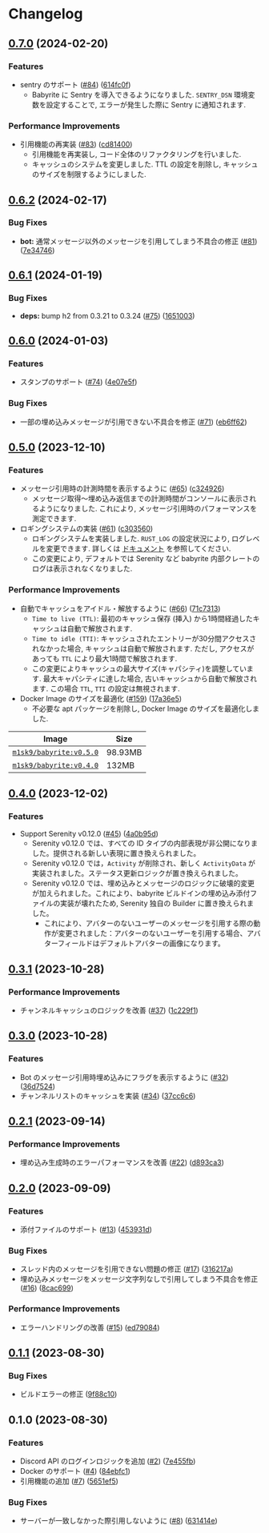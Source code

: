# Changelog

## [0.7.0](https://github.com/m1sk9/babyrite/compare/babyrite-v0.6.2...babyrite-v0.7.0) (2024-02-20)


### Features

* sentry のサポート ([#84](https://github.com/m1sk9/babyrite/issues/84)) ([614fc0f](https://github.com/m1sk9/babyrite/commit/614fc0f2855a1f866e8efb6e80c8e91d8430db12))
  * Babyrite に Sentry を導入できるようになりました. `SENTRY_DSN` 環境変数を設定することで, エラーが発生した際に Sentry に通知されます.

### Performance Improvements

* 引用機能の再実装 ([#83](https://github.com/m1sk9/babyrite/issues/83)) ([cd81400](https://github.com/m1sk9/babyrite/commit/cd81400ff96e0e0aa3b27dbc7fa838fae4a50133))
  * 引用機能を再実装し, コード全体のリファクタリングを行いました.
  * キャッシュのシステムを変更しました. TTL の設定を削除し, キャッシュのサイズを制限するようにしました.

## [0.6.2](https://github.com/m1sk9/babyrite/compare/babyrite-v0.6.1...babyrite-v0.6.2) (2024-02-17)


### Bug Fixes

* **bot:** 通常メッセージ以外のメッセージを引用してしまう不具合の修正 ([#81](https://github.com/m1sk9/babyrite/issues/81)) ([7e34746](https://github.com/m1sk9/babyrite/commit/7e34746187804e81ca4bb3a87f520eb31dfe7057))

## [0.6.1](https://github.com/m1sk9/babyrite/compare/babyrite-v0.6.0...babyrite-v0.6.1) (2024-01-19)


### Bug Fixes

* **deps:** bump h2 from 0.3.21 to 0.3.24 ([#75](https://github.com/m1sk9/babyrite/issues/75)) ([1651003](https://github.com/m1sk9/babyrite/commit/165100315bc4aa85cb79069eee58c990fe48ab20))

## [0.6.0](https://github.com/m1sk9/babyrite/compare/babyrite-v0.5.0...babyrite-v0.6.0) (2024-01-03)


### Features

* スタンプのサポート ([#74](https://github.com/m1sk9/babyrite/issues/74)) ([4e07e5f](https://github.com/m1sk9/babyrite/commit/4e07e5fcda53f3415f67f4a71cc67551096155d9))


### Bug Fixes

* 一部の埋め込みメッセージが引用できない不具合を修正 ([#71](https://github.com/m1sk9/babyrite/issues/71)) ([eb6ff62](https://github.com/m1sk9/babyrite/commit/eb6ff62c112824f5c7fec5f38dc9d7d46fb12857))

## [0.5.0](https://github.com/m1sk9/babyrite/compare/babyrite-v0.4.0...babyrite-v0.5.0) (2023-12-10)


### Features

* メッセージ引用時の計測時間を表示するように ([#65](https://github.com/m1sk9/babyrite/issues/65)) ([c324926](https://github.com/m1sk9/babyrite/commit/c324926cdc4271353893c74016fff1be92890e43))
  * メッセージ取得〜埋め込み返信までの計測時間がコンソールに表示されるようになりました. これにより, メッセージ引用時のパフォーマンスを測定できます.
* ロギングシステムの実装 ([#61](https://github.com/m1sk9/babyrite/issues/61)) ([c303560](https://github.com/m1sk9/babyrite/commit/c30356087e5ada988bb7ae1b7cfac0138fd0dc73))
  * ロギングシステムを実装しました. `RUST_LOG` の設定状況により, ログレベルを変更できます. 詳しくは [ドキュメント](https://docs.rs/env_logger/0.9.0/env_logger/#enabling-logging) を参照してください.
  * この変更により, デフォルトでは Serenity など babyrite 内部クレートのログは表示されなくなりました.

### Performance Improvements

* 自動でキャッシュをアイドル・解放するように ([#66](https://github.com/m1sk9/babyrite/issues/66)) ([71c7313](https://github.com/m1sk9/babyrite/commit/71c73138e37ed8678cdc32a2119963209ae83d5a))
  * `Time to live (TTL)`: 最初のキャッシュ保存 (挿入) から1時間経過したキャッシュは自動で解放されます.
  * `Time to idle (TTI)`: キャッシュされたエントリーが30分間アクセスされなかった場合, キャッシュは自動で解放されます. ただし, アクセスがあっても `TTL` により最大1時間で解放されます.
  * この変更によりキャッシュの最大サイズ(キャパシティ)を調整しています. 最大キャパシティに達した場合, 古いキャッシュから自動で解放されます. この場合 `TTL`, `TTI` の設定は無視されます.
* Docker Image のサイズを最適化 ([#159](https://github.com/m1sk9/babyrite/pull/68)) ([17a36e5](https://github.com/m1sk9/babyrite/commit/17a36e57f6c2a0fc0c88815f2d93605e4e2e8146))
  * 不必要な apt パッケージを削除し, Docker Image のサイズを最適化しました.

| Image | Size |
| --- | --- |
| [`m1sk9/babyrite:v0.5.0`](#050-2023-12-10) | 98.93MB |
| [`m1sk9/babyrite:v0.4.0`](#040-2023-12-02) | 132MB |

## [0.4.0](https://github.com/m1sk9/babyrite/compare/babyrite-v0.3.1...babyrite-v0.4.0) (2023-12-02)


### Features

* Support Serenity v0.12.0 ([#45](https://github.com/m1sk9/babyrite/issues/45)) ([4a0b95d](https://github.com/m1sk9/babyrite/commit/4a0b95da39b0e4440ceaf8a714f09c7de5021c52))
  * Serenity v0.12.0 では、すべての ID タイプの内部表現が非公開になりました。提供される新しい表現に置き換えられました。
  * Serenity v0.12.0 では，`Activity` が削除され、新しく `ActivityData` が実装されました。ステータス更新ロジックが置き換えられました。
  * Serenity v0.12.0 では、埋め込みとメッセージのロジックに破壊的変更が加えられました。これにより、babyrite ビルドインの埋め込み添付ファイルの実装が壊れたため, Serenity 独自の Builder に置き換えられました。
    * これにより、アバターのないユーザーのメッセージを引用する際の動作が変更されました：アバターのないユーザーを引用する場合、アバターフィールドはデフォルトアバターの画像になります。


## [0.3.1](https://github.com/m1sk9/babyrite/compare/v0.3.0...v0.3.1) (2023-10-28)


### Performance Improvements

* チャンネルキャッシュのロジックを改善 ([#37](https://github.com/m1sk9/babyrite/issues/37)) ([1c229f1](https://github.com/m1sk9/babyrite/commit/1c229f1bc042e0064ff884213a643d638cb6f815))

## [0.3.0](https://github.com/m1sk9/babyrite/compare/v0.2.1...v0.3.0) (2023-10-28)


### Features

* Bot のメッセージ引用時埋め込みにフラグを表示するように ([#32](https://github.com/m1sk9/babyrite/issues/32)) ([36d7524](https://github.com/m1sk9/babyrite/commit/36d7524001f59f3fe048ec4019df591d4089d680))
* チャンネルリストのキャッシュを実装 ([#34](https://github.com/m1sk9/babyrite/issues/34)) ([37cc6c6](https://github.com/m1sk9/babyrite/commit/37cc6c63fd52ed55fec2335b4156b1e7884575fc))

## [0.2.1](https://github.com/m1sk9/babyrite/compare/v0.2.0...v0.2.1) (2023-09-14)


### Performance Improvements

* 埋め込み生成時のエラーパフォーマンスを改善 ([#22](https://github.com/m1sk9/babyrite/issues/22)) ([d893ca3](https://github.com/m1sk9/babyrite/commit/d893ca37862680dab84c462b3c810097a4ca9e77))

## [0.2.0](https://github.com/m1sk9/babyrite/compare/v0.1.1...v0.2.0) (2023-09-09)


### Features

* 添付ファイルのサポート ([#13](https://github.com/m1sk9/babyrite/issues/13)) ([453931d](https://github.com/m1sk9/babyrite/commit/453931d174503be30d10f109ba0925d791f3b725))


### Bug Fixes

* スレッド内のメッセージを引用できない問題の修正 ([#17](https://github.com/m1sk9/babyrite/issues/17)) ([316217a](https://github.com/m1sk9/babyrite/commit/316217a36fa84794b2ad26e2ac4ffd6ee535adf1))
* 埋め込みメッセージをメッセージ文字列なしで引用してしまう不具合を修正 ([#16](https://github.com/m1sk9/babyrite/issues/16)) ([8cac699](https://github.com/m1sk9/babyrite/commit/8cac6991d9b4aac82151737afeeef7ff0aeb1758))


### Performance Improvements

* エラーハンドリングの改善 ([#15](https://github.com/m1sk9/babyrite/issues/15)) ([ed79084](https://github.com/m1sk9/babyrite/commit/ed790842ddceaaf9cccb808a629adfefb48df93b))

## [0.1.1](https://github.com/m1sk9/babyrite/compare/v0.1.0...v0.1.1) (2023-08-30)


### Bug Fixes

* ビルドエラーの修正 ([9f88c10](https://github.com/m1sk9/babyrite/commit/9f88c1062fdc5b2e81097e9c963fc120461f36ba))

## 0.1.0 (2023-08-30)


### Features

* Discord API のログインロジックを追加 ([#2](https://github.com/m1sk9/babyrite/issues/2)) ([7e455fb](https://github.com/m1sk9/babyrite/commit/7e455fb557d770fbaf265a41a17ab98f30aab3a9))
* Docker のサポート ([#4](https://github.com/m1sk9/babyrite/issues/4)) ([84ebfc1](https://github.com/m1sk9/babyrite/commit/84ebfc17986d25f0749f88862a1e82cc7de0bdf2))
* 引用機能の追加 ([#7](https://github.com/m1sk9/babyrite/issues/7)) ([5651ef5](https://github.com/m1sk9/babyrite/commit/5651ef5c6c0d3ac5f43e9ac62432125e7a62dfbe))


### Bug Fixes

* サーバーが一致しなかった際引用しないように ([#8](https://github.com/m1sk9/babyrite/issues/8)) ([631414e](https://github.com/m1sk9/babyrite/commit/631414edde6770e31bc79c8b652e9fa5e4f3e482))
